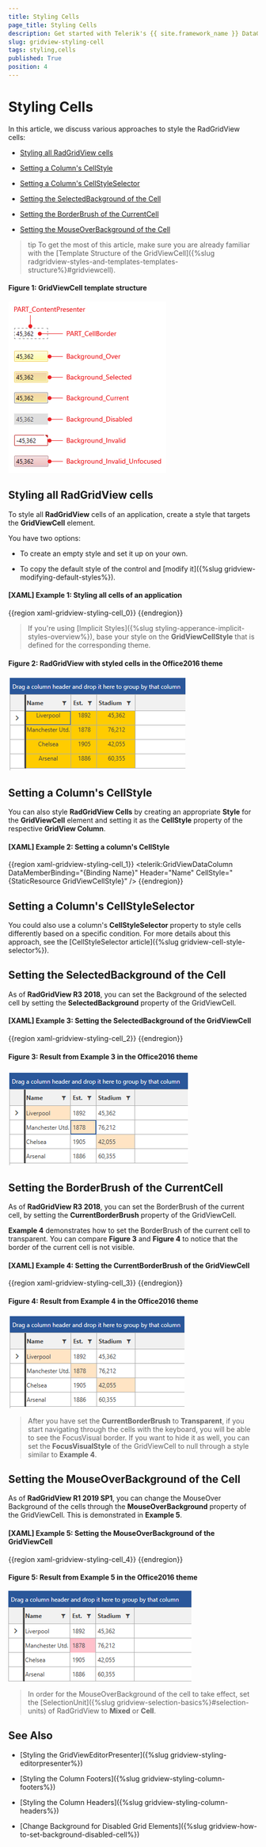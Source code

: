 ```yaml
---
title: Styling Cells
page_title: Styling Cells
description: Get started with Telerik's {{ site.framework_name }} DataGrid and learn how to create an appropriate style targeting the Cell element.
slug: gridview-styling-cell
tags: styling,cells
published: True
position: 4
---
```


# Styling Cells

In this article, we discuss various approaches to style the RadGridView cells:

* [Styling all RadGridView cells](#styling-all-radgridview-cells)

* [Setting a Column's CellStyle](#setting-a-columns-cellstyle)

* [Setting a Column's CellStyleSelector](#setting-a-columns-cellstyleselector)

* [Setting the SelectedBackground of the Cell](#setting-the-selectedbackground-of-the-cell)

* [Setting the BorderBrush of the CurrentCell](#setting-the-borderbrush-of-the-currentcell)

* [Setting the MouseOverBackground of the Cell](#setting-the-mouseoverbackground-of-the-cell)

>tip To get the most of this article, make sure you are already familiar with the [Template Structure of the GridViewCell]({%slug radgridview-styles-and-templates-templates-structure%}#gridviewcell).

#### __Figure 1: GridViewCell template structure__

![Telerik {{ site.framework_name }} DataGrid Cell Template](images/gridviewcell-template.png)

## Styling all RadGridView cells

To style all __RadGridView__ cells of an application, create a style that targets the __GridViewCell__ element.

You have two options:

* To create an empty style and set it up on your own.

* To copy the default style of the control and [modify it]({%slug gridview-modifying-default-styles%}).

#### __[XAML] Example 1: Styling all cells of an application__

{{region xaml-gridview-styling-cell_0}}
	<Style TargetType="telerik:GridViewCell">
	    <Setter Property="VerticalContentAlignment" Value="Top"/>
	    <Setter Property="HorizontalContentAlignment" Value="Center"/>
	    <Setter Property="Background" Value="#ffcc00"/>
	</Style>
{{endregion}}

>If you're using [Implicit Styles]({%slug styling-apperance-implicit-styles-overview%}), base your style on the __GridViewCellStyle__ that is defined for the corresponding theme.

#### __Figure 2: RadGridView with styled cells in the Office2016 theme__

![Telerik {{ site.framework_name }} DataGrid-Cell-Styled](images/RadGridView-Cell-Styled.png)

## Setting a Column's CellStyle

You can also style __RadGridView Cells__ by creating an appropriate __Style__ for the **GridViewCell** element and setting it as the __CellStyle__ property of the respective __GridView Column__. 

#### __[XAML] Example 2: Setting a column's CellStyle__
{{region xaml-gridview-styling-cell_1}}
	<telerik:GridViewDataColumn DataMemberBinding="{Binding Name}"
	                Header="Name"
	                CellStyle="{StaticResource GridViewCellStyle}" />
{{endregion}}

## Setting a Column's CellStyleSelector

You could also use a column's **CellStyleSelector** property to style cells differently based on a specific condition. For more details about this approach, see the [CellStyleSelector article]({%slug gridview-cell-style-selector%}).

## Setting the SelectedBackground of the Cell

As of __RadGridView R3 2018__, you can set the Background of the selected cell by setting the **SelectedBackground** property of the GridViewCell.

#### __[XAML] Example 3: Setting the SelectedBackground of the GridViewCell__
{{region xaml-gridview-styling-cell_2}}
	<Style TargetType="telerik:GridViewCell">
		<Setter Property="SelectedBackground" Value="Bisque" />
	</Style>
{{endregion}}

#### __Figure 3: Result from Example 3 in the Office2016 theme__
![Telerik {{ site.framework_name }} DataGrid-selected-background-cell](images/gridview-selectedbackground-cell.png)

## Setting the BorderBrush of the CurrentCell

As of __RadGridView R3 2018__, you can set the BorderBrush of the current cell, by setting the **CurrentBorderBrush** property of the GridViewCell. 

**Example 4** demonstrates how to set the BorderBrush of the current cell to transparent. You can compare **Figure 3** and **Figure 4** to notice that the border of the current cell is not visible.

#### __[XAML] Example 4: Setting the CurrentBorderBrush of the GridViewCell__
{{region xaml-gridview-styling-cell_3}}
	<Style TargetType="telerik:GridViewCell">
		<Setter Property="CurrentBorderBrush" Value="Transparent" />
	</Style>
{{endregion}}

#### __Figure 4: Result from Example 4 in the Office2016 theme__
![Telerik {{ site.framework_name }} DataGrid-currentborderbrush](images/gridview-currentborderbrush.png)

> After you have set the __CurrentBorderBrush__ to __Transparent__, if you start navigating through the cells with the keyboard, you will be able to see the FocusVisual border. If you want to hide it as well, you can set the __FocusVisualStyle__ of the GridViewCell to null through a style similar to __Example 4__.

## Setting the MouseOverBackground of the Cell

As of __RadGridView R1 2019 SP1__, you can change the MouseOver Background of the cells through the __MouseOverBackground__ property of the GridViewCell. This is demonstrated in __Example 5__.

#### __[XAML] Example 5: Setting the MouseOverBackground of the GridViewCell__
{{region xaml-gridview-styling-cell_4}}
	<Style TargetType="telerik:GridViewCell" >
		<Setter Property="MouseOverBackground" Value="Pink" />
	</Style>
{{endregion}}

#### __Figure 5: Result from Example 5 in the Office2016 theme__
![RadGridView with MouseOverBackground for the cells](images/gridviewcell-mouseoverbackground.png)

> In order for the MouseOverBackground of the cell to take effect, set the [SelectionUnit]({%slug gridview-selection-basics%}#selection-units) of RadGridView to __Mixed__ or __Cell__.


## See Also

 * [Styling the GridViewEditorPresenter]({%slug gridview-styling-editorpresenter%})

 * [Styling the Column Footers]({%slug gridview-styling-column-footers%})

 * [Styling the Column Headers]({%slug gridview-styling-column-headers%})

 * [Change Background for Disabled Grid Elements]({%slug gridview-how-to-set-background-disabled-cell%})
